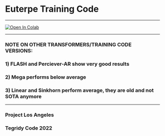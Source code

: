 # Euterpe Training Code

***

[![Open In Colab][colab-badge]][colab-notebook1]

[colab-notebook1]: <https://colab.research.google.com/github/asigalov61/Euterpe/blob/main/Training-Code/Euterpe_Maker.ipynb>
[colab-badge]: <https://colab.research.google.com/assets/colab-badge.svg>

***

### NOTE ON OTHER TRANSFORMERS/TRAINING CODE VERSIONS:

### 1) FLASH and Perciever-AR show very good results
### 2) Mega performs below average
### 3) Linear and Sinkhorn perform average, they are old and not SOTA anymore

***

### Project Los Angeles
### Tegridy Code 2022
